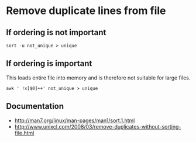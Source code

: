 # Remove duplicate lines from file

## If ordering is not important

```
sort -u not_unique > unique
```

## If ordering is important
This loads entire file into memory and is therefore not suitable for large files.

```
awk ' !x[$0]++' not_unique > unique
```

## Documentation
* http://man7.org/linux/man-pages/man1/sort.1.html
* http://www.unixcl.com/2008/03/remove-duplicates-without-sorting-file.html